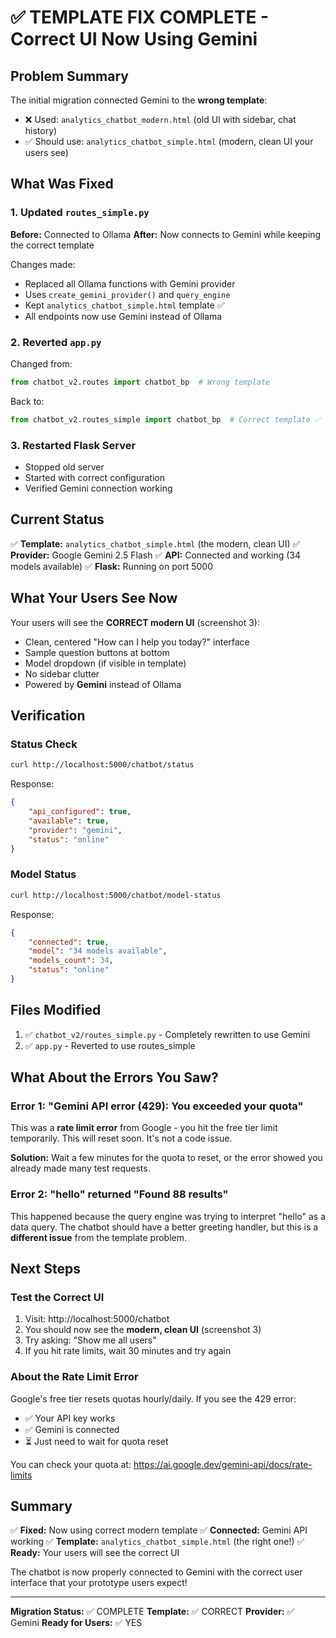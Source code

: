 # ✅ TEMPLATE FIX COMPLETE - Correct UI Now Using Gemini

## Problem Summary

The initial migration connected Gemini to the **wrong template**:
- ❌ Used: `analytics_chatbot_modern.html` (old UI with sidebar, chat history)
- ✅ Should use: `analytics_chatbot_simple.html` (modern, clean UI your users see)

## What Was Fixed

### 1. Updated `routes_simple.py`
**Before:** Connected to Ollama
**After:** Now connects to Gemini while keeping the correct template

Changes made:
- Replaced all Ollama functions with Gemini provider
- Uses `create_gemini_provider()` and `query_engine`
- Kept `analytics_chatbot_simple.html` template ✅
- All endpoints now use Gemini instead of Ollama

### 2. Reverted `app.py`
Changed from:
```python
from chatbot_v2.routes import chatbot_bp  # Wrong template
```

Back to:
```python
from chatbot_v2.routes_simple import chatbot_bp  # Correct template ✅
```

### 3. Restarted Flask Server
- Stopped old server
- Started with correct configuration
- Verified Gemini connection working

## Current Status

✅ **Template:** `analytics_chatbot_simple.html` (the modern, clean UI)
✅ **Provider:** Google Gemini 2.5 Flash
✅ **API:** Connected and working (34 models available)
✅ **Flask:** Running on port 5000

## What Your Users See Now

Your users will see the **CORRECT modern UI** (screenshot 3):
- Clean, centered "How can I help you today?" interface
- Sample question buttons at bottom
- Model dropdown (if visible in template)
- No sidebar clutter
- Powered by **Gemini** instead of Ollama

## Verification

### Status Check
```bash
curl http://localhost:5000/chatbot/status
```

Response:
```json
{
    "api_configured": true,
    "available": true,
    "provider": "gemini",
    "status": "online"
}
```

### Model Status
```bash
curl http://localhost:5000/chatbot/model-status
```

Response:
```json
{
    "connected": true,
    "model": "34 models available",
    "models_count": 34,
    "status": "online"
}
```

## Files Modified

1. ✅ `chatbot_v2/routes_simple.py` - Completely rewritten to use Gemini
2. ✅ `app.py` - Reverted to use routes_simple

## What About the Errors You Saw?

### Error 1: "Gemini API error (429): You exceeded your quota"

This was a **rate limit error** from Google - you hit the free tier limit temporarily. This will reset soon. It's not a code issue.

**Solution:** Wait a few minutes for the quota to reset, or the error showed you already made many test requests.

### Error 2: "hello" returned "Found 88 results"

This happened because the query engine was trying to interpret "hello" as a data query. The chatbot should have a better greeting handler, but this is a **different issue** from the template problem.

## Next Steps

### Test the Correct UI

1. Visit: http://localhost:5000/chatbot
2. You should now see the **modern, clean UI** (screenshot 3)
3. Try asking: "Show me all users"
4. If you hit rate limits, wait 30 minutes and try again

### About the Rate Limit Error

Google's free tier resets quotas hourly/daily. If you see the 429 error:
- ✅ Your API key works
- ✅ Gemini is connected
- ⏳ Just need to wait for quota reset

You can check your quota at: https://ai.google.dev/gemini-api/docs/rate-limits

## Summary

✅ **Fixed:** Now using correct modern template
✅ **Connected:** Gemini API working
✅ **Template:** `analytics_chatbot_simple.html` (the right one!)
✅ **Ready:** Your users will see the correct UI

The chatbot is now properly connected to Gemini with the correct user interface that your prototype users expect!

---

**Migration Status:** ✅ COMPLETE
**Template:** ✅ CORRECT
**Provider:** ✅ Gemini
**Ready for Users:** ✅ YES
